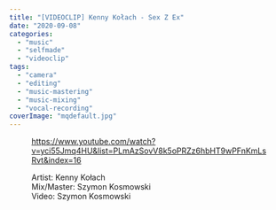 ```yaml
---
title: "[VIDEOCLIP] Kenny Kołach - Sex Z Ex"
date: "2020-09-08"
categories: 
  - "music"
  - "selfmade"
  - "videoclip"
tags: 
  - "camera"
  - "editing"
  - "music-mastering"
  - "music-mixing"
  - "vocal-recording"
coverImage: "mqdefault.jpg"
---
```


<figure>

https://www.youtube.com/watch?v=yci55Jmq4HU&list=PLmAzSovV8k5oPRZz6hbHT9wPFnKmLsRvt&index=16

<figcaption>

Artist: Kenny Kołach  
Mix/Master: Szymon Kosmowski  
Video: Szymon Kosmowski

</figcaption>



</figure>
